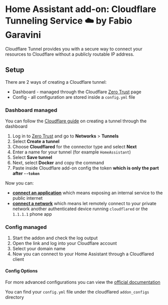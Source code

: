 # Home Assistant add-on: Cloudflare Tunneling Service ☁️ by Fabio Garavini

Cloudflare Tunnel provides you with a secure way to connect your resources to Cloudflare without a publicly routable IP address.

## Setup

There are 2 ways of creating a Cloudflare tunnel:

* Dashboard - managed through the Cloudflare [Zero Trust](https://one.dash.cloudflare.com/) page
* Config    - all configuration are stored inside a `config.yml` file

### Dashboard managed

You can follow the [Cloudflare guide](https://developers.cloudflare.com/cloudflare-one/connections/connect-networks/get-started/create-remote-tunnel/) on creating a tunnel through the dashboard

1. Log in to [Zero Trust](https://one.dash.cloudflare.com/) and go to **Networks** > **Tunnels**
1. Select **Create a tunnel**
1. Choose **Cloudflared** for the connector type and select **Next**
1. Enter a name for your tunnel (for example `HomeAssistant`)
1. Select **Save tunnel**
1. Next, select **Docker** and copy the command
1. Paste inside Cloudflare add-on config the token **which is only the part after `--token`**

Now you can:
* [**connect an application**](https://developers.cloudflare.com/cloudflare-one/connections/connect-networks/get-started/create-remote-tunnel/#2a-connect-an-application) which means exposing an internal service to the public internet
* [**connect a network**](https://developers.cloudflare.com/cloudflare-one/connections/connect-networks/get-started/create-remote-tunnel/#2b-connect-a-network) which means let remotely connect to your private network another authenticated device running `cloudflared` or the `1.1.1.1` phone app

### Config managed

1. Start the addon and check the log output
1. Open the link and log into your Cloudflare account
1. Select your domain name
1. Now you can connect to your Home Assistant through a Cloudflared client

#### Config Options

For more advanced configurations you can view the [official documentation](https://developers.cloudflare.com/cloudflare-one/connections/connect-networks/configure-tunnels/local-management/configuration-file)

You can find your `config.yml` file under the cloudflared `addon_configs` directory
